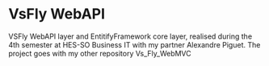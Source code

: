 # VsFly WebAPI
VSFly WebAPI layer and EntitifyFramework core layer, realised during the 4th semester at HES-SO Business IT with my partner Alexandre Piguet. 
The project goes with my other repository Vs_Fly_WebMVC

